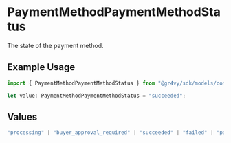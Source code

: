 # PaymentMethodPaymentMethodStatus

The state of the payment method.

## Example Usage

```typescript
import { PaymentMethodPaymentMethodStatus } from "@gr4vy/sdk/models/components";

let value: PaymentMethodPaymentMethodStatus = "succeeded";
```

## Values

```typescript
"processing" | "buyer_approval_required" | "succeeded" | "failed" | "paused"
```